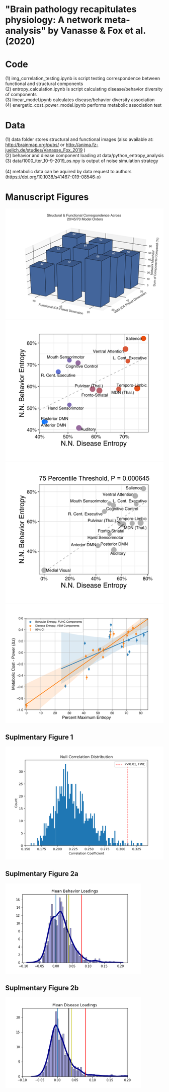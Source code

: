# "Brain pathology recapitulates physiology: A network meta-analysis" by Vanasse & Fox et al. (2020) 
# Code
(1) img_correlation_testing.ipynb is script testing correspondence between functional and structural components <br />
(2) entropy_calculation.ipynb is script calculating disease/behavior diversity of components <br /> 
(3) linear_model.ipynb calculates disease/behavior diversity association <br />
(4) energetic_cost_power_model.ipynb performs metabolic association test <br />

# Data
(1) data folder stores structural and functional images (also available at: http://brainmap.org/pubs/ or http://anima.fz-juelich.de/studies/Vanasse_Fox_2019 ) <br />
(2) behavior and diease component loading at data/python_entropy_analysis <br />
(3) data/1000_iter_10-9-2019_os.npy is output of noise simulation strategy <br />  
(4) metabolic data can be aquired by data request to authors (https://doi.org/10.1038/s41467-019-08546-x) 

# Manuscript Figures
![Figure 1](figures/figure_5.png)
![Figure 2](figures/linear_model_75perc_nomedvis.png)
![Figure 2](figures/linear_model_75perc.png)
![Figure 4](figures/figure_4.png)

## Suplmentary Figure 1
![Suplementary Figure 1](figures/sup_figure_1.png)


## Suplmentary Figure 2a
![Suplementary Figure 2a](figures/sup_figure_2a.png)

## Suplmentary Figure 2b
![Suplementary Figure 2b](figures/sup_figure_2b.png)
